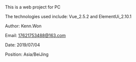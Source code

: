 This is a web project for PC

The technologies used include: Vue_2.5.2 and ElementUi_2.10.1

Author: Kenn.Won

Email: 17621753488@163.com

Date: 2019/07/04

Position: Asia/BeiJing
